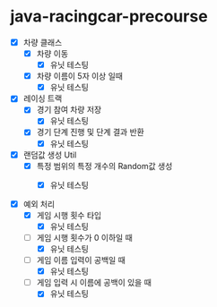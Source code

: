 # java-racingcar-precourse

- [x] 차량 클래스
    - [x] 차량 이동
        - [x] 유닛 테스팅
    - [x] 차량 이름이 5자 이상 일때
        - [x] 유닛 테스팅
- [x] 레이싱 트랙
    -  [x] 경기 참여 차량 저장
        - [x] 유닛 테스팅
    - [x] 경기 단계 진행 및 단계 결과 반환
        - [x] 유닛 테스팅
- [x] 랜덤값 생성 Util
  - [x] 특정 범위의 특정 개수의 Random값 생성
    - [x] 유닛 테스팅


- [x] 예외 처리
    - [x] 게임 시행 횟수 타입
        - [x] 유닛 테스팅
    - [ ] 게임 시행 횟수가 0 이하일 때
        - [x] 유닛 테스팅
    - [ ] 게임 이름 입력이 공백일 때
        - [x] 유닛 테스팅
    - [ ] 게임 입력 시 이름에 공백이 있을 때
        - [x] 유닛 테스팅
